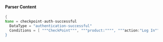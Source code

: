 #### Parser Content
```Java
{
Name = checkpoint-auth-successful
  DataType = "authentication-successful"
  Conditions = [ """CheckPoint""", """product:"""", """action:"Log In"""" ] 
}
```